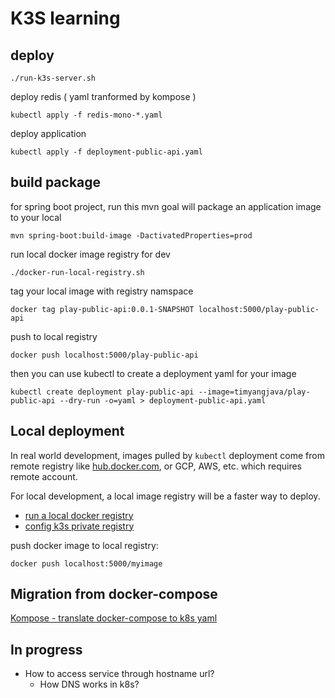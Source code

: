 # K3S learning

## deploy

```shell
./run-k3s-server.sh
```

deploy redis ( yaml tranformed by kompose )

```shell
kubectl apply -f redis-mono-*.yaml
```

deploy application

```shell
kubectl apply -f deployment-public-api.yaml
```

## build package

for spring boot project, run this mvn goal will package an application image to your local

```
mvn spring-boot:build-image -DactivatedProperties=prod
```

run local docker image registry for dev

```shell
./docker-run-local-registry.sh
```

tag your local image with registry namspace

```shell
docker tag play-public-api:0.0.1-SNAPSHOT localhost:5000/play-public-api
```

push to local registry

```shell
docker push localhost:5000/play-public-api
```

then you can use kubectl to create a deployment yaml for your image

```shell
kubectl create deployment play-public-api --image=timyangjava/play-public-api --dry-run -o=yaml > deployment-public-api.yaml
```


## Local deployment

In real world development, images pulled by `kubectl` deployment come from remote registry like [hub.docker.com](hub.docker.com), or GCP, AWS, etc. which requires remote account.

For local development, a local image registry will be a faster way to deploy.


* [run a local docker registry](https://docs.docker.com/registry/deploying/)
* [config k3s private registry](https://rancher.com/docs/k3s/latest/en/installation/private-registry/)

push docker image to local registry:

```shell
docker push localhost:5000/myimage
```

## Migration from docker-compose

[Kompose - translate docker-compose to k8s yaml](https://kubernetes.io/docs/tasks/configure-pod-container/translate-compose-kubernetes/)


## In progress

* How to access service through hostname url?
    - How DNS works in k8s?

